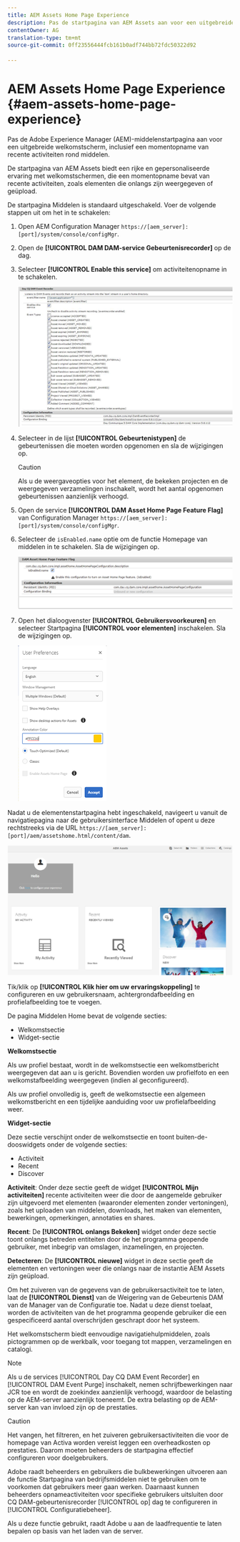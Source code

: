 ```yaml
---
title: AEM Assets Home Page Experience
description: Pas de startpagina van AEM Assets aan voor een uitgebreide ervaring met welkomstschermen, waaronder een momentopname van recente activiteiten rond middelen.
contentOwner: AG
translation-type: tm+mt
source-git-commit: 0ff23556444fcb161b0adf744bb72fdc50322d92

---
```



# AEM Assets Home Page Experience {#aem-assets-home-page-experience}

Pas de Adobe Experience Manager (AEM)-middelenstartpagina aan voor een uitgebreide welkomstscherm, inclusief een momentopname van recente activiteiten rond middelen.

De startpagina van AEM Assets biedt een rijke en gepersonaliseerde ervaring met welkomstschermen, die een momentopname bevat van recente activiteiten, zoals elementen die onlangs zijn weergegeven of geüpload.

De startpagina Middelen is standaard uitgeschakeld. Voer de volgende stappen uit om het in te schakelen:

1. Open AEM Configuration Manager `https://[aem_server]:[port]/system/console/configMgr`.
1. Open de **[!UICONTROL DAM DAM-service Gebeurtenisrecorder]** op de dag.
1. Selecteer **[!UICONTROL Enable this service]** om activiteitenopname in te schakelen.

   ![chlimage_1-250](assets/chlimage_1-250.png)

1. Selecteer in de lijst **[!UICONTROL Gebeurtenistypen]** de gebeurtenissen die moeten worden opgenomen en sla de wijzigingen op.

   >[!CAUTION]
   >
   >Als u de weergaveopties voor het element, de bekeken projecten en de weergegeven verzamelingen inschakelt, wordt het aantal opgenomen gebeurtenissen aanzienlijk verhoogd.

1. Open de service **[!UICONTROL DAM Asset Home Page Feature Flag]** van Configuration Manager `https://[aem_server]:[port]/system/console/configMgr`.
1. Selecteer de `isEnabled.name` optie om de functie Homepage van middelen in te schakelen. Sla de wijzigingen op.

   ![chlimage_1-251](assets/chlimage_1-251.png)

1. Open het dialoogvenster **[!UICONTROL Gebruikersvoorkeuren]** en selecteer Startpagina **[!UICONTROL voor elementen]** inschakelen. Sla de wijzigingen op.

   ![De elementenstartpagina inschakelen in het dialoogvenster Gebruikersvoorkeuren](assets/Annotation-color.png)

Nadat u de elementenstartpagina hebt ingeschakeld, navigeert u vanuit de navigatiepagina naar de gebruikersinterface Middelen of opent u deze rechtstreeks via de URL `https://[aem_server]:[port]/aem/assetshome.html/content/dam`.

![ervaringskoppeling configureren in de gebruikersinterface voor middelen](assets/config-experience-link.png)

Tik/klik op **[!UICONTROL Klik hier om uw ervaringskoppeling]** te configureren en uw gebruikersnaam, achtergrondafbeelding en profielafbeelding toe te voegen.

De pagina Middelen Home bevat de volgende secties:

* Welkomstsectie
* Widget-sectie

**Welkomstsectie**

Als uw profiel bestaat, wordt in de welkomstsectie een welkomstbericht weergegeven dat aan u is gericht. Bovendien worden uw profielfoto en een welkomstafbeelding weergegeven (indien al geconfigureerd).

Als uw profiel onvolledig is, geeft de welkomstsectie een algemeen welkomstbericht en een tijdelijke aanduiding voor uw profielafbeelding weer.

**Widget-sectie**

Deze sectie verschijnt onder de welkomstsectie en toont buiten-de-dooswidgets onder de volgende secties:

* Activiteit
* Recent
* Discover

**Activiteit**: Onder deze sectie geeft de widget **[!UICONTROL Mijn activiteiten]** recente activiteiten weer die door de aangemelde gebruiker zijn uitgevoerd met elementen (waaronder elementen zonder vertoningen), zoals het uploaden van middelen, downloads, het maken van elementen, bewerkingen, opmerkingen, annotaties en shares.

**Recent**: De **[!UICONTROL onlangs Bekeken]** widget onder deze sectie toont onlangs betreden entiteiten door de het programma geopende gebruiker, met inbegrip van omslagen, inzamelingen, en projecten.

**Detecteren**: De **[!UICONTROL nieuwe]** widget in deze sectie geeft de elementen en vertoningen weer die onlangs naar de instantie AEM Assets zijn geüpload.

Om het zuiveren van de gegevens van de gebruikersactiviteit toe te laten, laat de **[!UICONTROL Dienst]** van de Weigering van de Gebeurtenis DAM van de Manager van de Configuratie toe. Nadat u deze dienst toelaat, worden de activiteiten van de het programma geopende gebruiker die een gespecificeerd aantal overschrijden geschrapt door het systeem.

Het welkomstscherm biedt eenvoudige navigatiehulpmiddelen, zoals pictogrammen op de werkbalk, voor toegang tot mappen, verzamelingen en catalogi.

>[!NOTE]
>
>Als u de services [!UICONTROL Day CQ DAM Event Recorder] en [!UICONTROL DAM Event Purge] inschakelt, nemen schrijfbewerkingen naar JCR toe en wordt de zoekindex aanzienlijk verhoogd, waardoor de belasting op de AEM-server aanzienlijk toeneemt. De extra belasting op de AEM-server kan van invloed zijn op de prestaties.

>[!CAUTION]
>
>Het vangen, het filtreren, en het zuiveren gebruikersactiviteiten die voor de homepage van Activa worden vereist leggen een overheadkosten op prestaties. Daarom moeten beheerders de startpagina effectief configureren voor doelgebruikers.
>
>Adobe raadt beheerders en gebruikers die bulkbewerkingen uitvoeren aan de functie Startpagina van bedrijfsmiddelen niet te gebruiken om te voorkomen dat gebruikers meer gaan werken. Daarnaast kunnen beheerders opnameactiviteiten voor specifieke gebruikers uitsluiten door CQ DAM-gebeurtenisrecorder [!UICONTROL op] dag te configureren in [!UICONTROL Configuratiebeheer].
>
>Als u deze functie gebruikt, raadt Adobe u aan de laadfrequentie te laten bepalen op basis van het laden van de server.
